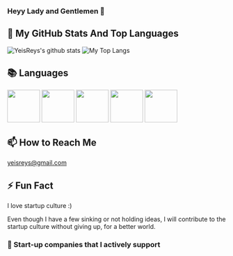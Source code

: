 ### Heyy Lady and Gentlemen 👋


## 📌 My GitHub Stats And Top Languages

<p float="center">
  <img  src="https://github-readme-stats.vercel.app/api?username=YeisReys&show_icons=true&count_private=true&hide=contribs,issues" alt="YeisReys's github stats" />
  <img  src="https://github-readme-stats.vercel.app/api/top-langs/?username=YeisReys&layout=compact&hide=html,css" alt="My Top Langs" />
</p>


## 📚 Languages

<code><img height="75" src="https://raw.githubusercontent.com/isocpp/logos/master/cpp_logo.png"></code>
<code><img height="75" src="https://upload.wikimedia.org/wikipedia/commons/thumb/7/7a/C_Sharp_logo.svg/1200px-C_Sharp_logo.svg.png"></code>
<code><img height="75" src="https://caglarbostanci.com.tr/wp-content/uploads/2017/04/html5-logo.png"></code>
<code><img height="75" src="https://upload.wikimedia.org/wikipedia/commons/thumb/d/d5/CSS3_logo_and_wordmark.svg/1200px-CSS3_logo_and_wordmark.svg.png"></code>
<code><img height="75" src="https://encrypted-tbn0.gstatic.com/images?q=tbn:ANd9GcSqZOndd5RhJVnfrLPzv87efFiOTfbClA2BEw&usqp=CAU"></code>


## 📫 How to Reach Me
yeisreys@gmail.com 


## ⚡ Fun Fact

I love startup culture :)

Even though I have a few sinking or not holding ideas, I will contribute to the startup culture without giving up, for a better world.

### 🔭 Start-up companies that I actively support
